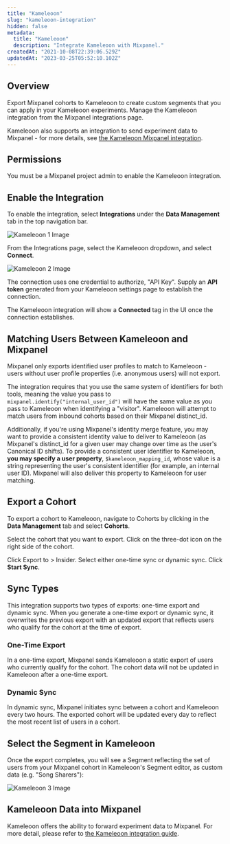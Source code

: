 ```yaml
---
title: "Kameleoon"
slug: "kameleoon-integration"
hidden: false
metadata: 
  title: "Kameleoon"
  description: "Integrate Kameleoon with Mixpanel."
createdAt: "2021-10-08T22:39:06.529Z"
updatedAt: "2023-03-25T05:52:10.102Z"
---
```


## Overview

Export Mixpanel cohorts to Kameleoon to create custom segments that you can apply in your Kameleoon experiments. Manage the Kameleoon integration from the Mixpanel integrations page.

Kameleoon also supports an integration to send experiment data to Mixpanel - for more details, see [the Kameleoon Mixpanel integration](https://help.kameleoon.com/en/setting-up-mixpanel/).

## Permissions

You must be a Mixpanel project admin to enable the Kameleoon integration.

## Enable the Integration

To enable the integration, select **Integrations** under the **Data Management** tab in the top navigation bar.

![Kameleoon 1 Image](/kemeleoon1.png)

From the Integrations page, select the Kameleoon dropdown, and select **Connect**.

![Kameleoon 2 Image](/kameleoon2.png)

The connection uses one credential to authorize, "API Key". Supply an **API token** generated from your Kameleoon settings page to establish the connection.

The Kameleoon integration will show a **Connected** tag in the UI once the connection establishes.

## Matching Users Between Kameleoon and Mixpanel

Mixpanel only exports identified user profiles to match to Kameleoon - users without user profile properties (i.e. anonymous users) will not export.

The integration requires that you use the same system of identifiers for both tools, meaning the value you pass to `mixpanel.identify("internal_user_id")` will have the same value as you pass to Kameleoon when identifying a "visitor". Kameleoon will attempt to match users from inbound cohorts based on their Mixpanel distinct_id.

Additionally, if you're using Mixpanel's identity merge feature, you may want to provide a consistent identity value to deliver to Kameleoon (as Mixpanel's distinct_id for a given user may change over time as the user's Canonical ID shifts). To provide a consistent user identifier to Kameleoon, **you may specify a user property**, `$kameleoon_mapping_id`, whose value is a string representing the user's consistent identifier (for example, an internal user ID). Mixpanel will also deliver this property to Kameleoon for user matching.

## Export a Cohort

To export a cohort to Kameleoon, navigate to Cohorts by clicking in the **Data Management** tab and select **Cohorts**.

Select the cohort that you want to export. Click on the three-dot icon on the right side of the cohort.

Click Export to > Insider. Select either one-time sync or dynamic sync. Click **Start Sync**.

## Sync Types

This integration supports two types of exports: one-time export and dynamic sync. When you generate a one-time export or dynamic sync, it overwrites the previous export with an updated export that reflects users who qualify for the cohort at the time of export.

### One-Time Export
In a one-time export, Mixpanel sends Kameleoon a static export of users who currently qualify for the cohort. The cohort data will not be updated in Kameleoon after a one-time export.

### Dynamic Sync
In dynamic sync, Mixpanel initiates sync between a cohort and Kameleoon every two hours. The exported cohort will be updated every day to reflect the most recent list of users in a cohort.

## Select the Segment in Kameleoon

Once the export completes, you will see a Segment reflecting the set of users from your Mixpanel cohort in Kameleoon's Segment editor, as custom data (e.g. "Song Sharers"):

![Kameleoon 3 Image](/kameleoon3.png)

## Kameleoon Data into Mixpanel

Kameleoon offers the ability to forward experiment data to Mixpanel. For more detail, please refer to [the Kameleoon integration guide](https://help.kameleoon.com/en/setting-up-mixpanel/).
